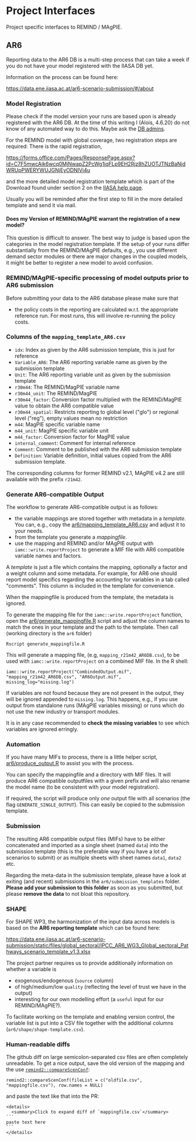 # Project Interfaces
Project specific interfaces to REMIND / MAgPIE.

## AR6

Reporting data to the AR6 DB is a multi-step process that can take a
week if you do not have your model registered with the IIASA DB yet.


Information on the process can be found here:

https://data.ene.iiasa.ac.at/ar6-scenario-submission/#/about

### Model Registration

Please check if the model version your runs are based upon is already
registered with the AR6 DB. At the time of this writing I (Alois, 4.6.20) do
not know of any automated way to do this. Maybe ask the [DB
admins](ipccAR6db.ene.admin@iiasa.ac.at).


For the REMIND model with global coverage, two registration steps are
required: There is the rapid registration,

https://forms.office.com/Pages/ResponsePage.aspx?id=C7F5mwcAik6wcq0MjNwapZ2PcWg1iqFLp9EH2Rjz8hZUOTJTNzBaNjdWRUpPWERYWUJGNjEyODNIVi4u

and the more detailed model registration template which is part of the
Download found under section 2 on the [IIASA help
page](https://data.ene.iiasa.ac.at/ar6-scenario-submission/#/about).

Usually you will be reminded after the first step to fill in the more
detailed template and send it via mail.

#### Does my Version of REMIND/MAgPIE warrant the registration of a new model?

This question is difficult to answer. The best way to judge is based
upon the categories in the model registration template. If the setup
of your runs differ substantially from the REMIND/MAgPIE defaults,
e.g., you use different demand sector modules or there are major changes in
the coupled models, it might be better to register a new model to
avoid confusion.

### REMIND/MAgPIE-specific processing of model outputs prior to AR6 submission
Before submitting your data to the AR6 database please make sure that 
- the policy costs in the reporting are calculated w.r.t. the appropriate reference run. For most runs, this will involve re-running the policy costs.

### Columns of the `mapping_template_AR6.csv`

- `idx`: Index as given by the AR6 submission template, this is just for reference
- `Variable_AR6`: The AR6 reporting variable name as given by the submission template
- `Unit`: The AR6 reporting variable unit as given by the submission template
- `r30m44`: The REMIND/MagPIE variable name
- `r30m44_unit`: The REMIND/MagPIE
- `r30m44_factor`: Conversion factor multiplied with the REMIND/MagPIE value to obtain the AR6 compatible value
- `r30m44_spatial`: Restricts reporting to global level ("glo") or regional level ("reg"), empty values mean no restriction
- `m44`: MagPIE specific variable name
- `m44_unit`: MagPIE specific variable unit
- `m44_factor`: Conversion factor for MagPIE value
- `internal_comment`: Comment for internal reference
- `Comment`: Comment to be published with the AR6 submission template
- `Definition`: Variable definition, initial values copied from the AR6 submission template.

The corresponding columns for former REMIND v2.1, MAgPIE v4.2 are still available with the prefix `r21m42`.

### Generate AR6-compatible Output

The workflow to generate AR6-compatible output is as follows:

- the variable mappings are stored together with metadata in a
  *template*. You can, e.g., copy the [ar6/mapping_template_AR6.csv](ar6/mapping_template_AR6.csv) and
  adjust it to your needs.
- from the template you generate a *mappingfile*.
- use the mapping and REMIND and/or MAgPIE output with
  `iamc::write.reportProject` to generate a MIF
  file with AR6 compatible variable names and factors.


A *template* is just a file which contains the mapping, optionally a
factor and a weight column and some metadata. For example, for AR6 one
should report model specifics regarding the accounting for variables
in a tab called "comments". This column is included in the template
for convenience.

When the mappingfile is produced from the template, the metadata is ignored.

To generate the mapping file for the `iamc::write.reportProject`
function, open the [ar6/generate_mappingfile.R](ar6/generate_mappingfile.R) script and adjust the
column names to match the ones in your template and the path to the template.
Then call (working directory is the `ar6` folder)
```
Rscript generate_mappingfile.R
```
This will generate a mapping file, (e.g, `mapping_r21m42_AR6DB.csv`),
to be used with `iamc::write.reportProject` on a combined MIF file.
In the R shell:

```{r}
iamc::write.reportProject("CombindedOutput.mif", "mapping_r21m42_AR6DB.csv", "AR6Output.mif", missing_log="missing.log")
```
If variables are not found because they are not present in the output, 
they will be ignored appended to `missing.log`. This happens, e.g., if
you use output from standalone runs (MAgPIE variables missing) or runs
which do not use the new industry or transport modules.


It is in any case recommended to **check the missing variables** to see which
variables are ignored erringly.

### Automation

If you have many MIFs to process, there is a little helper script,
[ar6/produce_output.R](ar6/produce_output.R) to assist you with the process.

You can specify the mappingfile and a directory with MIF files. It
will produce AR6 compatible outputfiles with a given prefix and will
also rename the model name (to be consistent with your model
registration).

If required, the script will produce only *one* output file with all
scenarios (the flag `GENERATE_SINGLE_OUTPUT`). This can easily be
copied to the submission template.

### Submission

The resulting AR6 compatible output files (MIFs) have to be either
concatenated and imported as a single sheet (named `data`) into the
submission template (this is the preferable way if you have a lot of
scenarios to submit) or as multiple sheets with sheet names `data1`,
`data2` etc. 


Regarding the meta-data in the submission template, please have a look
at exiting (and recent) submissions in the `ar6/submission_templates`
folder. **Please add your submission to this folder** as soon as you
submitted, but please **remove the data** to not bloat this repository. 

### SHAPE

For SHAPE WP3, the harmonization of the input data across models is
based on the **AR6 reporting template** which can be found here:

https://data.ene.iiasa.ac.at/ar6-scenario-submission/static/files/global_sectoral/IPCC_AR6_WG3_Global_sectoral_Pathways_scenario_template_v1.3.xlsx

The project partner requires us to provide additionally information on
whether a variable is
- exogenous/endogenous (`source` column)
- of high/medium/low `quality` (reflecting the level of trust we have in
the output)
- interesting for our own modelling effort (a `useful` input for our REMIND/MAgPIE?).


To facilitate working on the template and enabling version control, 
the variable list is put into a CSV file together with the additional
columns (`ar6/shape/shape-template.csv`).

### Human-readable diffs

The github diff on large semicolon-separated csv files are often completely unreadable.
To get a nice output, save the old version of the mapping and the use [`remind2::compareScenConf`](https://github.com/pik-piam/remind2/blob/master/R/compareScenConf.R):
```
remind2::compareScenConf(fileList = c("oldfile.csv", "mappingfile.csv"), row.names = NULL)
```
and paste the text like that into the PR:
````
<details>
  <summary>Click to expand diff of `mappingfile.csv`</summary>
```
paste text here
```
</details>
````

